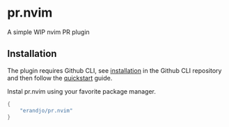 # pr.nvim
A simple WIP nvim PR plugin

## Installation
The plugin requires Github CLI, see [installation]('https://github.com/cli/cli#installation') in the Github CLI repository and then follow the [quickstart]('https://docs.github.com/en/github-cli/github-cli/quickstart') guide.

Instal pr.nvim using your favorite package manager. 

```lua Using Lazy
{
    "erandjo/pr.nvim"
}
```
